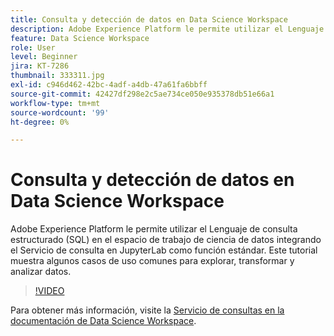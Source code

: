 ```yaml
---
title: Consulta y detección de datos en Data Science Workspace
description: Adobe Experience Platform le permite utilizar el Lenguaje de consulta estructurado (SQL) en el espacio de trabajo de ciencia de datos integrando el Servicio de consulta en JupyterLab como función estándar.
feature: Data Science Workspace
role: User
level: Beginner
jira: KT-7286
thumbnail: 333311.jpg
exl-id: c946d462-42bc-4adf-a4db-47a61fa6bbff
source-git-commit: 42427df298e2c5ae734ce050e935378db51e66a1
workflow-type: tm+mt
source-wordcount: '99'
ht-degree: 0%

---
```


# Consulta y detección de datos en Data Science Workspace

Adobe Experience Platform le permite utilizar el Lenguaje de consulta estructurado (SQL) en el espacio de trabajo de ciencia de datos integrando el Servicio de consulta en JupyterLab como función estándar. Este tutorial muestra algunos casos de uso comunes para explorar, transformar y analizar datos.

>[!VIDEO](https://video.tv.adobe.com/v/333311)

Para obtener más información, visite la [Servicio de consultas en la documentación de Data Science Workspace](https://experienceleague.adobe.com/docs/experience-platform/data-science-workspace/jupyterlab/query-service.html).